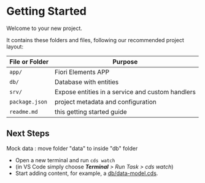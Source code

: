 # Getting Started

Welcome to your new project.

It contains these folders and files, following our recommended project layout:

File or Folder | Purpose
---------|----------
`app/` | Fiori Elements APP
`db/` | Database with entities
`srv/` | Expose entities in a service and custom handlers
`package.json` | project metadata and configuration
`readme.md` | this getting started guide


## Next Steps

Mock data : move folder "data" to inside "db" folder
- Open a new terminal and run `cds watch` 
- (in VS Code simply choose _**Terminal** > Run Task > cds watch_)
- Start adding content, for example, a [db/data-model.cds](db/data-model.cds).



